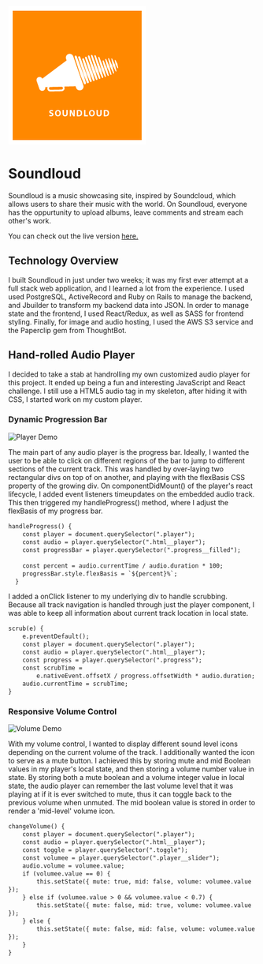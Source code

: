 ![](app/assets/images/soundloud-sq.png)

# Soundloud

Soundloud is a music showcasing site, inspired by Soundcloud, which allows users to share their music with the world. On Soundloud, everyone has the oppurtunity to upload albums, leave comments and stream each other's work.

You can check out the live version [here.](https://soundloud.herokuapp.com/#/)

## Technology Overview

I built Soundloud in just under two weeks; it was my first ever attempt at a full stack web application, and I learned a lot from the experience. I used used PostgreSQL, ActiveRecord and Ruby on Rails to manage the backend, and Jbuilder to transform my backend data into JSON. In order to manage state and the frontend, I used React/Redux, as well as SASS for frontend styling. Finally, for image and audio hosting, I used the AWS S3 service and the Paperclip gem from ThoughtBot.

## Hand-rolled Audio Player

I decided to take a stab at handrolling my own customized audio player for this project. It ended up being a fun and interesting JavaScript and React challenge. I still use a HTML5 audio tag in my skeleton, after hiding it with CSS, I started work on my custom player.

### Dynamic Progression Bar

![Player Demo](https://media.giphy.com/media/fo2bcN75NGgpaRm8Kx/giphy.gif)

The main part of any audio player is the progress bar. Ideally, I wanted the user to be able to click on different regions of the bar to jump to different sections of the current track. This was handled by over-laying two rectangular divs on top of on another, and playing with the flexBasis CSS property of the growing div. On componentDidMount() of the player's react lifecycle, I added event listeners timeupdates on the embedded audio track. This then triggered my handleProgress() method, where I adjust the flexBasis of my progress bar.

```
handleProgress() {
    const player = document.querySelector(".player");
    const audio = player.querySelector(".html__player");
    const progressBar = player.querySelector(".progress__filled");

    const percent = audio.currentTime / audio.duration * 100;
    progressBar.style.flexBasis = `${percent}%`;
  }
```
  
I added a onClick listener to my underlying div to handle scrubbing. Because all track navigation is handled through just the player component, I was able to keep all information about current track location in local state.

```
scrub(e) {
    e.preventDefault();
    const player = document.querySelector(".player");
    const audio = player.querySelector(".html__player");
    const progress = player.querySelector(".progress");
    const scrubTime =
        e.nativeEvent.offsetX / progress.offsetWidth * audio.duration;
    audio.currentTime = scrubTime;
}
```

### Responsive Volume Control

![Volume Demo](https://media.giphy.com/media/cIS2Ljr9t8y1SVyTka/giphy.gif)

With my volume control, I wanted to display different sound level icons depending on the current volume of the track. I additionally wanted the icon to serve as a mute button. I achieved this by storing mute and mid Boolean values in my player's local state, and then storing a volume number value in state. By storing both a mute boolean and a volume integer value in local state, the audio player can remember the last volume level that it was playing at if it is ever switched to mute, thus it can toggle back to the previous volume when unmuted. The mid boolean value is stored in order to render a 'mid-level' volume icon.

```
changeVolume() {
    const player = document.querySelector(".player");
    const audio = player.querySelector(".html__player");
    const toggle = player.querySelector(".toggle");
    const volumee = player.querySelector(".player__slider");
    audio.volume = volumee.value;
    if (volumee.value == 0) {
        this.setState({ mute: true, mid: false, volume: volumee.value });
    } else if (volumee.value > 0 && volumee.value < 0.7) {
        this.setState({ mute: false, mid: true, volume: volumee.value });
    } else {
        this.setState({ mute: false, mid: false, volume: volumee.value });
    }
}
```

  
